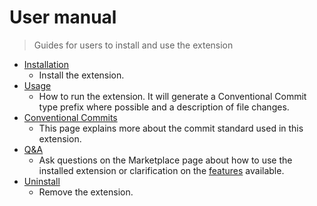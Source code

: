 # User manual
> Guides for users to install and use the extension

- [Installation](installation.md)
    - Install the extension.
- [Usage](usage.md)
    - How to run the extension. It will generate a Conventional Commit type prefix where possible and a description of file changes.
- [Conventional Commits](conventional-commits.md)
    - This page explains more about the commit standard used in this extension.
- [Q&A][]
    - Ask questions on the Marketplace page about how to use the installed extension or clarification on the [features](/docs/features.md) available.
- [Uninstall](uninstall.md)
    - Remove the extension.

[Q&A]: https://marketplace.visualstudio.com/items?itemName=MichaelCurrin.auto-commit-msg&ssr=false#qna
